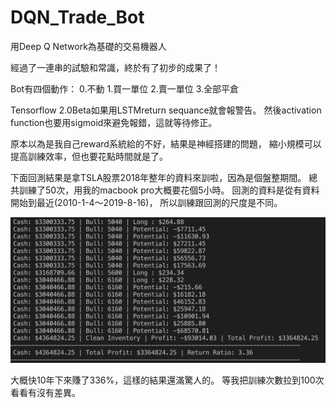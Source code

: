 # DQN_Trade_Bot

用Deep Q Network為基礎的交易機器人

經過了一連串的試驗和常識，終於有了初步的成果了！

Bot有四個動作：
0.不動
1.買一單位
2.賣一單位
3.全部平倉

Tensorflow 2.0Beta如果用LSTMreturn sequance就會報警告。
然後activation function也要用sigmoid來避免報錯，這就等待修正。

原本以為是我自己reward系統給的不好，結果是神經搭建的問題，
縮小規模可以提高訓練效率，但也要花點時間就是了。

下面回測結果是拿TSLA股票2018年整年的資料來訓啦，因為是個盤整期間。
總共訓練了50次，用我的macbook pro大概要花個5小時。
回測的資料是從有資料開始到最近(2010-1-4～2019-8-16)，
所以訓練跟回測的尺度是不同。

![image](https://github.com/dpong/DQN_Trade_Bot/blob/master/fig_result_50run.png)

大概快10年下來賺了336%，這樣的結果還滿驚人的。
等我把訓練次數拉到100次看看有沒有差異。

